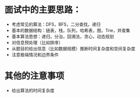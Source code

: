 # 面试中的主要思路：
* 考虑常见的算法：DFS，BFS，二分查找，递归
* 基本的数据结构：链表，栈，队列，哈希表，图，Trie，并查集
* 基本算法思想：递归，分治，回溯法，贪心，动态规划
* 对信息预处理（比如排序）
* 从题目的给出信息（比如数据规模）推断时间复杂度和空间复杂度
* 注意极端情况和边界条件

# 其他的注意事项
* 给出算法的时间复杂度
